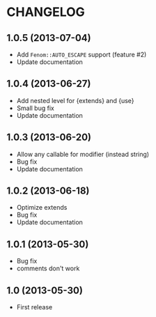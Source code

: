 CHANGELOG
=========

## 1.0.5 (2013-07-04)

- Add `Fenom::AUTO_ESCAPE` support (feature #2)
- Update documentation

## 1.0.4 (2013-06-27)

- Add nested level for {extends} and {use}
- Small bug fix
- Update documentation

## 1.0.3 (2013-06-20)

- Allow any callable for modifier (instead string)
- Bug fix
- Update documentation

## 1.0.2 (2013-06-18)

- Optimize extends
- Bug fix
- Update documentation

## 1.0.1 (2013-05-30)

- Bug fix
- comments don't work

## 1.0 (2013-05-30)

- First release
